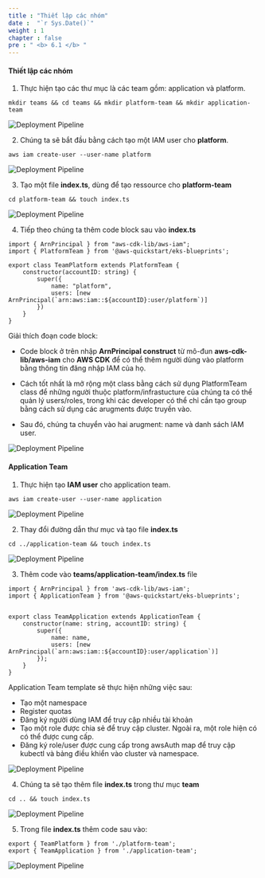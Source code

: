 ```yaml
---
title : "Thiết lập các nhóm"
date :  "`r Sys.Date()`" 
weight : 1 
chapter : false
pre : " <b> 6.1 </b> "
---
```


#### Thiết lập các nhóm

1.  Thực hiện tạo các thư mục là các team gồm: application và platform.

```
mkdir teams && cd teams && mkdir platform-team && mkdir application-team
```

![Deployment Pipeline](/images/6-onboardteams/6.1-definingteams/001-definingteams.png?featherlight=false&width=90pc)

2.  Chúng ta sẽ bắt đầu bằng cách tạo một IAM user cho **platform**.

```
aws iam create-user --user-name platform
```

![Deployment Pipeline](/images/6-onboardteams/6.1-definingteams/002-definingteams.png?featherlight=false&width=90pc)

3.  Tạo một file **index.ts**, dùng để tạo ressource cho **platform-team**

```
cd platform-team && touch index.ts
```

![Deployment Pipeline](/images/6-onboardteams/6.1-definingteams/003-definingteams.png?featherlight=false&width=90pc)

4.  Tiếp theo chúng ta thêm code block sau vào **index.ts**

```
import { ArnPrincipal } from "aws-cdk-lib/aws-iam";
import { PlatformTeam } from '@aws-quickstart/eks-blueprints';

export class TeamPlatform extends PlatformTeam {
    constructor(accountID: string) {
        super({
            name: "platform",
            users: [new ArnPrincipal(`arn:aws:iam::${accountID}:user/platform`)]
        })
    }
}
```

Giải thích đoạn code block:

*   Code block ở trên nhập **ArnPrincipal construct** từ mô-đun **aws-cdk-lib/aws-iam** cho **AWS CDK** để có thể thêm người dùng vào platform bằng thông tin đăng nhập IAM của họ.
    
*   Cách tốt nhất là mở rộng một class bằng cách sử dụng PlatformTeam class để những người thuộc platform/infrastucture của chúng ta có thể quản lý users/roles, trong khi các developer có thể chỉ cần tạo group bằng cách sử dụng các arugments được truyền vào.
    
*   Sau đó, chúng ta chuyển vào hai arugment: name và danh sách IAM user.
    

![Deployment Pipeline](/images/6-onboardteams/6.1-definingteams/004-definingteams.png?featherlight=false&width=90pc)

#### Application Team

1.  Thực hiện tạo **IAM user** cho application team.

```
aws iam create-user --user-name application
```

![Deployment Pipeline](/images/6-onboardteams/6.1-definingteams/005-definingteams.png?featherlight=false&width=90pc)

2.  Thay đổi đường dẫn thư mục và tạo file **index.ts**

```
cd ../application-team && touch index.ts
```

![Deployment Pipeline](/images/6-onboardteams/6.1-definingteams/006-definingteams.png?featherlight=false&width=90pc)

3.  Thêm code vào **teams/application-team/index.ts** file

```
import { ArnPrincipal } from 'aws-cdk-lib/aws-iam';
import { ApplicationTeam } from '@aws-quickstart/eks-blueprints';


export class TeamApplication extends ApplicationTeam {
    constructor(name: string, accountID: string) {
        super({
            name: name, 
            users: [new ArnPrincipal(`arn:aws:iam::${accountID}:user/application`)] 
        });
    }
}
```

Application Team template sẽ thực hiện những việc sau:

*   Tạo một namespace
*   Register quotas
*   Đăng ký người dùng IAM để truy cập nhiều tài khoản
*   Tạo một role được chia sẻ để truy cập cluster. Ngoài ra, một role hiện có có thể được cung cấp.
*   Đăng ký role/user được cung cấp trong awsAuth map để truy cập kubectl và bảng điều khiển vào cluster và namespace.

![Deployment Pipeline](/images/6-onboardteams/6.1-definingteams/007-definingteams.png?featherlight=false&width=90pc)

4.  Chúng ta sẽ tạo thêm file **index.ts** trong thư mục **team**

```
cd .. && touch index.ts
```

![Deployment Pipeline](/images/6-onboardteams/6.1-definingteams/008-definingteams.png?featherlight=false&width=90pc)

5.  Trong file **index.ts** thêm code sau vào:

```
export { TeamPlatform } from './platform-team';
export { TeamApplication } from './application-team';
```

![Deployment Pipeline](/images/6-onboardteams/6.1-definingteams/009-definingteams.png?featherlight=false&width=90pc)